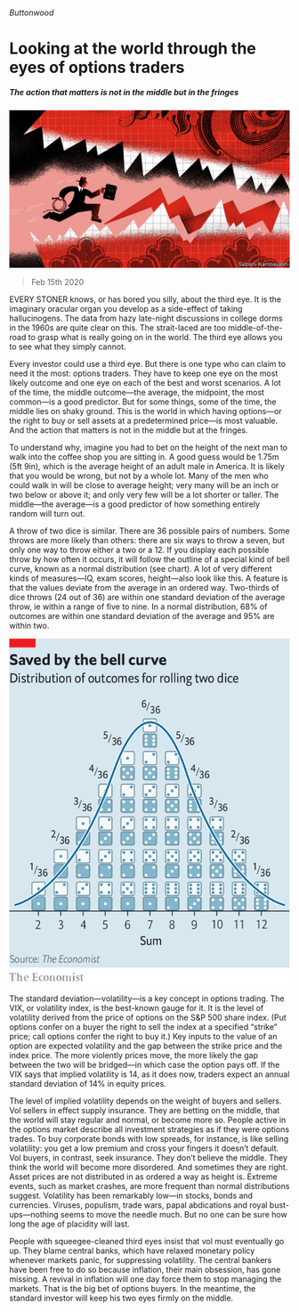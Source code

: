 ###### Buttonwood

# Looking at the world through the eyes of options traders 

##### The action that matters is not in the middle but in the fringes 

![image](images/20200215_FND010.jpg) 

> Feb 15th 2020 

EVERY STONER knows, or has bored you silly, about the third eye. It is the imaginary oracular organ you develop as a side-effect of taking hallucinogens. The data from hazy late-night discussions in college dorms in the 1960s are quite clear on this. The strait-laced are too middle-of-the-road to grasp what is really going on in the world. The third eye allows you to see what they simply cannot.

Every investor could use a third eye. But there is one type who can claim to need it the most: options traders. They have to keep one eye on the most likely outcome and one eye on each of the best and worst scenarios. A lot of the time, the middle outcome—the average, the midpoint, the most common—is a good predictor. But for some things, some of the time, the middle lies on shaky ground. This is the world in which having options—or the right to buy or sell assets at a predetermined price—is most valuable. And the action that matters is not in the middle but at the fringes.


To understand why, imagine you had to bet on the height of the next man to walk into the coffee shop you are sitting in. A good guess would be 1.75m (5ft 9in), which is the average height of an adult male in America. It is likely that you would be wrong, but not by a whole lot. Many of the men who could walk in will be close to average height; very many will be an inch or two below or above it; and only very few will be a lot shorter or taller. The middle—the average—is a good predictor of how something entirely random will turn out.

A throw of two dice is similar. There are 36 possible pairs of numbers. Some throws are more likely than others: there are six ways to throw a seven, but only one way to throw either a two or a 12. If you display each possible throw by how often it occurs, it will follow the outline of a special kind of bell curve, known as a normal distribution (see chart). A lot of very different kinds of measures—IQ, exam scores, height—also look like this. A feature is that the values deviate from the average in an ordered way. Two-thirds of dice throws (24 out of 36) are within one standard deviation of the average throw, ie within a range of five to nine. In a normal distribution, 68% of outcomes are within one standard deviation of the average and 95% are within two.

![image](images/20200215_FNC961.png) 


The standard deviation—volatility—is a key concept in options trading. The VIX, or volatility index, is the best-known gauge for it. It is the level of volatility derived from the price of options on the S&amp;P 500 share index. (Put options confer on a buyer the right to sell the index at a specified “strike” price; call options confer the right to buy it.) Key inputs to the value of an option are expected volatility and the gap between the strike price and the index price. The more violently prices move, the more likely the gap between the two will be bridged—in which case the option pays off. If the VIX says that implied volatility is 14, as it does now, traders expect an annual standard deviation of 14% in equity prices.

The level of implied volatility depends on the weight of buyers and sellers. Vol sellers in effect supply insurance. They are betting on the middle, that the world will stay regular and normal, or become more so. People active in the options market describe all investment strategies as if they were options trades. To buy corporate bonds with low spreads, for instance, is like selling volatility: you get a low premium and cross your fingers it doesn’t default. Vol buyers, in contrast, seek insurance. They don’t believe the middle. They think the world will become more disordered. And sometimes they are right. Asset prices are not distributed in as ordered a way as height is. Extreme events, such as market crashes, are more frequent than normal distributions suggest. Volatility has been remarkably low—in stocks, bonds and currencies. Viruses, populism, trade wars, papal abdications and royal bust-ups—nothing seems to move the needle much. But no one can be sure how long the age of placidity will last.

People with squeegee-cleaned third eyes insist that vol must eventually go up. They blame central banks, which have relaxed monetary policy whenever markets panic, for suppressing volatility. The central bankers have been free to do so because inflation, their main obsession, has gone missing. A revival in inflation will one day force them to stop managing the markets. That is the big bet of options buyers. In the meantime, the standard investor will keep his two eyes firmly on the middle.

